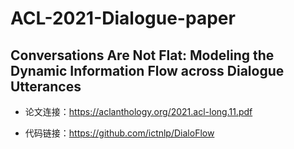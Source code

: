 # ACL-2021-Dialogue-paper

## Conversations Are Not Flat: Modeling the Dynamic Information Flow across Dialogue Utterances

* 论文连接：https://aclanthology.org/2021.acl-long.11.pdf

* 代码链接：https://github.com/ictnlp/DialoFlow 
